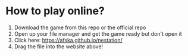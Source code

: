 # How to play online?
1. Download the game from this repo or the official repo
2. Open up your file manager and get the game ready but don't open it
3. Click here: https://afska.github.io/nestation/
4. Drag the file into the website above!
